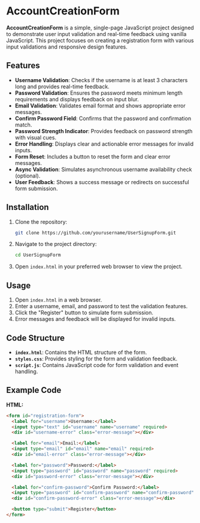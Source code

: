 # AccountCreationForm

**AccountCreationForm** is a simple, single-page JavaScript project designed to demonstrate user input validation and real-time feedback using vanilla JavaScript. This project focuses on creating a registration form with various input validations and responsive design features.

## Features

- **Username Validation**: Checks if the username is at least 3 characters long and provides real-time feedback.
- **Password Validation**: Ensures the password meets minimum length requirements and displays feedback on input blur.
- **Email Validation**: Validates email format and shows appropriate error messages.
- **Confirm Password Field**: Confirms that the password and confirmation match.
- **Password Strength Indicator**: Provides feedback on password strength with visual cues.
- **Error Handling**: Displays clear and actionable error messages for invalid inputs.
- **Form Reset**: Includes a button to reset the form and clear error messages.
- **Async Validation**: Simulates asynchronous username availability check (optional).
- **User Feedback**: Shows a success message or redirects on successful form submission.

## Installation

1. Clone the repository:
    ```bash
    git clone https://github.com/yourusername/UserSignupForm.git
    ```

2. Navigate to the project directory:
    ```bash
    cd UserSignupForm
    ```

3. Open `index.html` in your preferred web browser to view the project.

## Usage

1. Open `index.html` in a web browser.
2. Enter a username, email, and password to test the validation features.
3. Click the "Register" button to simulate form submission.
4. Error messages and feedback will be displayed for invalid inputs.

## Code Structure

- **`index.html`**: Contains the HTML structure of the form.
- **`styles.css`**: Provides styling for the form and validation feedback.
- **`script.js`**: Contains JavaScript code for form validation and event handling.

## Example Code

**HTML:**
```html
<form id="registration-form">
  <label for="username">Username:</label>
  <input type="text" id="username" name="username" required>
  <div id="username-error" class="error-message"></div>

  <label for="email">Email:</label>
  <input type="email" id="email" name="email" required>
  <div id="email-error" class="error-message"></div>

  <label for="password">Password:</label>
  <input type="password" id="password" name="password" required>
  <div id="password-error" class="error-message"></div>

  <label for="confirm-password">Confirm Password:</label>
  <input type="password" id="confirm-password" name="confirm-password" required>
  <div id="confirm-password-error" class="error-message"></div>

  <button type="submit">Register</button>
</form>
